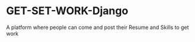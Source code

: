 # GET-SET-WORK-Django
A platform where people can come and post their Resume and Skills to get work
